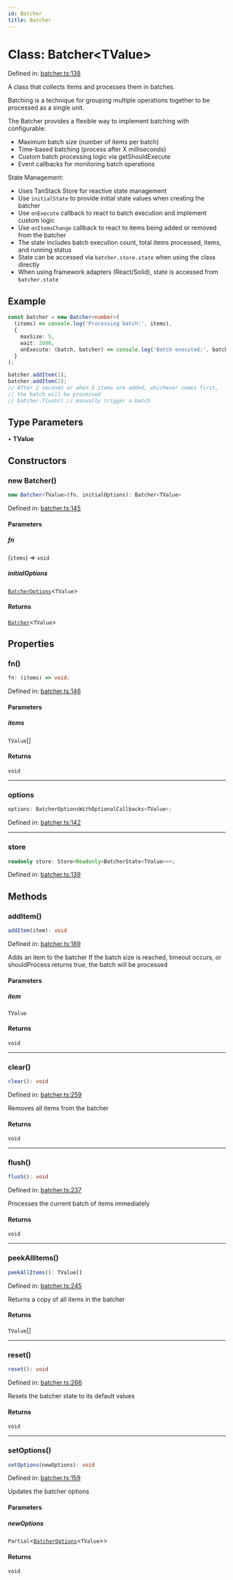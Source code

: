 ```yaml
---
id: Batcher
title: Batcher
---
```


<!-- DO NOT EDIT: this page is autogenerated from the type comments -->

# Class: Batcher\<TValue\>

Defined in: [batcher.ts:138](https://github.com/TanStack/pacer/blob/main/packages/pacer/src/batcher.ts#L138)

A class that collects items and processes them in batches.

Batching is a technique for grouping multiple operations together to be processed as a single unit.

The Batcher provides a flexible way to implement batching with configurable:
- Maximum batch size (number of items per batch)
- Time-based batching (process after X milliseconds)
- Custom batch processing logic via getShouldExecute
- Event callbacks for monitoring batch operations

State Management:
- Uses TanStack Store for reactive state management
- Use `initialState` to provide initial state values when creating the batcher
- Use `onExecute` callback to react to batch execution and implement custom logic
- Use `onItemsChange` callback to react to items being added or removed from the batcher
- The state includes batch execution count, total items processed, items, and running status
- State can be accessed via `batcher.store.state` when using the class directly
- When using framework adapters (React/Solid), state is accessed from `batcher.state`

## Example

```ts
const batcher = new Batcher<number>(
  (items) => console.log('Processing batch:', items),
  {
    maxSize: 5,
    wait: 2000,
    onExecute: (batch, batcher) => console.log('Batch executed:', batch)
  }
);

batcher.addItem(1);
batcher.addItem(2);
// After 2 seconds or when 5 items are added, whichever comes first,
// the batch will be processed
// batcher.flush() // manually trigger a batch
```

## Type Parameters

• **TValue**

## Constructors

### new Batcher()

```ts
new Batcher<TValue>(fn, initialOptions): Batcher<TValue>
```

Defined in: [batcher.ts:145](https://github.com/TanStack/pacer/blob/main/packages/pacer/src/batcher.ts#L145)

#### Parameters

##### fn

(`items`) => `void`

##### initialOptions

[`BatcherOptions`](../../interfaces/batcheroptions.md)\<`TValue`\>

#### Returns

[`Batcher`](../batcher.md)\<`TValue`\>

## Properties

### fn()

```ts
fn: (items) => void;
```

Defined in: [batcher.ts:146](https://github.com/TanStack/pacer/blob/main/packages/pacer/src/batcher.ts#L146)

#### Parameters

##### items

`TValue`[]

#### Returns

`void`

***

### options

```ts
options: BatcherOptionsWithOptionalCallbacks<TValue>;
```

Defined in: [batcher.ts:142](https://github.com/TanStack/pacer/blob/main/packages/pacer/src/batcher.ts#L142)

***

### store

```ts
readonly store: Store<Readonly<BatcherState<TValue>>>;
```

Defined in: [batcher.ts:139](https://github.com/TanStack/pacer/blob/main/packages/pacer/src/batcher.ts#L139)

## Methods

### addItem()

```ts
addItem(item): void
```

Defined in: [batcher.ts:189](https://github.com/TanStack/pacer/blob/main/packages/pacer/src/batcher.ts#L189)

Adds an item to the batcher
If the batch size is reached, timeout occurs, or shouldProcess returns true, the batch will be processed

#### Parameters

##### item

`TValue`

#### Returns

`void`

***

### clear()

```ts
clear(): void
```

Defined in: [batcher.ts:259](https://github.com/TanStack/pacer/blob/main/packages/pacer/src/batcher.ts#L259)

Removes all items from the batcher

#### Returns

`void`

***

### flush()

```ts
flush(): void
```

Defined in: [batcher.ts:237](https://github.com/TanStack/pacer/blob/main/packages/pacer/src/batcher.ts#L237)

Processes the current batch of items immediately

#### Returns

`void`

***

### peekAllItems()

```ts
peekAllItems(): TValue[]
```

Defined in: [batcher.ts:245](https://github.com/TanStack/pacer/blob/main/packages/pacer/src/batcher.ts#L245)

Returns a copy of all items in the batcher

#### Returns

`TValue`[]

***

### reset()

```ts
reset(): void
```

Defined in: [batcher.ts:266](https://github.com/TanStack/pacer/blob/main/packages/pacer/src/batcher.ts#L266)

Resets the batcher state to its default values

#### Returns

`void`

***

### setOptions()

```ts
setOptions(newOptions): void
```

Defined in: [batcher.ts:159](https://github.com/TanStack/pacer/blob/main/packages/pacer/src/batcher.ts#L159)

Updates the batcher options

#### Parameters

##### newOptions

`Partial`\<[`BatcherOptions`](../../interfaces/batcheroptions.md)\<`TValue`\>\>

#### Returns

`void`
